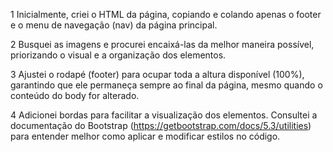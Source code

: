 1 Inicialmente, criei o HTML da página, copiando e colando apenas o footer e o menu de navegação (nav) da página principal.

2 Busquei as imagens e procurei encaixá-las da melhor maneira possível, priorizando o visual e a organização dos elementos.

3 Ajustei o rodapé (footer) para ocupar toda a altura disponível (100%), garantindo que ele permaneça sempre ao final da página, mesmo quando o conteúdo do body for alterado.

4 Adicionei bordas para facilitar a visualização dos elementos. Consultei a documentação do Bootstrap (https://getbootstrap.com/docs/5.3/utilities) para entender melhor como aplicar e modificar estilos no código.


